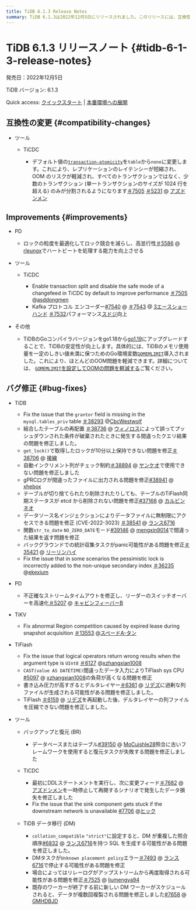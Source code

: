 ```yaml
---
title: TiDB 6.1.3 Release Notes
summary: TiDB 6.1.3は2022年12月5日にリリースされました。このリリースには、互換性の変更、改善、バグ修正、そしてTiCDC、PD、TiKV、 TiFlash、バックアップとリストア、TiCDC、TiDBデータ移行などの各種ツールのアップデートが含まれています。主な変更点としては、TiCDCのデフォルト値の変更、PDのロック粒度の最適化、TiDB、PD、TiKV、 TiFlash、および各種ツールのバグ修正などが挙げられます。また、このリリースにはTiDBのGoコンパイラバージョンがgo1.18からgo1.19にアップグレードされ、安定性が向上しています。
---
```


# TiDB 6.1.3 リリースノート {#tidb-6-1-3-release-notes}

発売日：2022年12月5日

TiDB バージョン: 6.1.3

Quick access: [クイックスタート](https://docs.pingcap.com/tidb/v6.1/quick-start-with-tidb) | [本番環境への展開](https://docs.pingcap.com/tidb/v6.1/production-deployment-using-tiup)

## 互換性の変更 {#compatibility-changes}

-   ツール

    -   TiCDC

        -   デフォルト値の[`transaction-atomicity`](/ticdc/ticdc-sink-to-mysql.md#configure-sink-uri-for-mysql-or-tidb)を`table`から`none`に変更します。これにより、レプリケーションのレイテンシーが短縮され、OOM のリスクが軽減され、すべてのトランザクションではなく、少数のトランザクション (単一トランザクションのサイズが 1024 行を超える) のみが分割されるようになります[＃7505](https://github.com/pingcap/tiflow/issues/7505) [＃5231](https://github.com/pingcap/tiflow/issues/5231) @ [アズドンメン](https://github.com/asddongmen)

## Improvements {#improvements}

-   PD

    -   ロックの粒度を最適化してロック競合を減らし、高並行性[＃5586](https://github.com/tikv/pd/issues/5586) @ [rleungx](https://github.com/rleungx)でハートビートを処理する能力を向上させる

-   ツール

    -   TiCDC

        -   Enable transaction split and disable the safe mode of a changefeed in TiCDC by default to improve performance [＃7505](https://github.com/pingcap/tiflow/issues/7505) @[asddongmen](https://github.com/asddongmen)
        -   Kafka プロトコル エンコーダー[#7540](https://github.com/pingcap/tiflow/issues/7540) @ [＃7543](https://github.com/pingcap/tiflow/issues/7543) @ [3エースショーハンド](https://github.com/3AceShowHand) [＃7532](https://github.com/pingcap/tiflow/issues/7532)パフォーマンス[スドジ](https://github.com/sdojjy)向上

-   その他

    -   TiDBのGoコンパイラバージョンをgo1.18から[go1.19](https://go.dev/doc/go1.19)にアップグレードすることで、TiDBの安定性が向上します。具体的には、TiDBのメモリ使用量を一定のしきい値未満に保つためのGo環境変数[`GOMEMLIMIT`](https://pkg.go.dev/runtime@go1.19#hdr-Environment_Variables)導入されました。これにより、ほとんどのOOM問題を軽減できます。詳細については、 [`GOMEMLIMIT`を設定してOOMの問題を軽減する](/configure-memory-usage.md#mitigate-oom-issues-by-configuring-gomemlimit)ご覧ください。

## バグ修正 {#bug-fixes}

-   TiDB

    -   Fix the issue that the `grantor` field is missing in the `mysql.tables_priv` table [＃38293](https://github.com/pingcap/tidb/issues/38293) @[CbcWestwolf](https://github.com/CbcWestwolf)
    -   結合したテーブルの再配置 [＃38736](https://github.com/pingcap/tidb/issues/38736) @ [ウィノロス](https://github.com/winoros)によって誤ってプッシュダウンされた条件が破棄されたときに発生する間違ったクエリ結果の問題を修正しました。
    -   `get_lock()`で取得したロックが10分以上保持できない問題を修正[＃38706](https://github.com/pingcap/tidb/issues/38706) @ [接線](https://github.com/tangenta)
    -   自動インクリメント列がチェック制約[＃38894](https://github.com/pingcap/tidb/issues/38894) @ [ヤンケオ](https://github.com/YangKeao)で使用できない問題を修正しました
    -   gPRCログが間違ったファイルに出力される問題を修正[#38941](https://github.com/pingcap/tidb/issues/38941) @ [xhebox](https://github.com/xhebox)
    -   テーブルが切り捨てられたり削除されたりしても、テーブルのTiFlash同期ステータスが etcd から削除されない問題を修正[#37168](https://github.com/pingcap/tidb/issues/37168) @ [カルビンネオ](https://github.com/CalvinNeo)
    -   データソース名インジェクションによりデータファイルに無制限にアクセスできる問題を修正 (CVE-2022-3023) [＃38541](https://github.com/pingcap/tidb/issues/38541) @ [ランス6716](https://github.com/lance6716)
    -   関数`str_to_date` `NO_ZERO_DATE`モード[#39146](https://github.com/pingcap/tidb/issues/39146) @ [mengxin9014](https://github.com/mengxin9014)で間違った結果を返す問題を修正
    -   バックグラウンドでの統計収集タスクがpanic可能性がある問題を修正[＃35421](https://github.com/pingcap/tidb/issues/35421) @ [リーリンハイ](https://github.com/lilinghai)
    -   Fix the issue that in some scenarios the pessimistic lock is incorrectly added to the non-unique secondary index [＃36235](https://github.com/pingcap/tidb/issues/36235) @[ekexium](https://github.com/ekexium)

<!---->

-   PD

    -   不正確なストリームタイムアウトを修正し、リーダーのスイッチオーバーを高速化[＃5207](https://github.com/tikv/pd/issues/5207) @ [キャビンフィーバーB](https://github.com/CabinfeverB)

<!---->

-   TiKV

    -   Fix abnormal Region competition caused by expired lease during snapshot acquisition [＃13553](https://github.com/tikv/tikv/issues/13553) @[スペードA-タン](https://github.com/SpadeA-Tang)

-   TiFlash

    -   Fix the issue that logical operators return wrong results when the argument type is `UInt8` [＃6127](https://github.com/pingcap/tiflash/issues/6127) @[xzhangxian1008](https://github.com/xzhangxian1008)
    -   `CAST(value AS DATETIME)`間違ったデータ入力によりTiFlash sys CPU [#5097](https://github.com/pingcap/tiflash/issues/5097) @ [xzhangxian1008](https://github.com/xzhangxian1008)の負荷が高くなる問題を修正
    -   書き込み圧力が高すぎるとデルタレイヤー[＃6361](https://github.com/pingcap/tiflash/issues/6361) @ [リデズ](https://github.com/lidezhu)に過剰な列ファイルが生成される可能性がある問題を修正しました。
    -   TiFlash [＃6159](https://github.com/pingcap/tiflash/issues/6159) @ [リデズ](https://github.com/lidezhu)を再起動した後、デルタレイヤーの列ファイルを圧縮できない問題を修正しました。

-   ツール

    -   バックアップと復元 (BR)

        -   データベースまたはテーブル[#39150](https://github.com/pingcap/tidb/issues/39150) @ [MoCuishle28](https://github.com/MoCuishle28)照合に古いフレームワークを使用すると復元タスクが失敗する問題を修正しました

    -   TiCDC

        -   最初にDDLステートメントを実行し、次に変更フィード[＃7682](https://github.com/pingcap/tiflow/issues/7682) @ [アズドンメン](https://github.com/asddongmen)を一時停止して再開するシナリオで発生したデータ損失を修正しました
        -   Fix the issue that the sink component gets stuck if the downstream network is unavailable [#7706](https://github.com/pingcap/tiflow/issues/7706) @[ヒック](https://github.com/hicqu)

    -   TiDB データ移行 (DM)

        -   `collation_compatible` `"strict"`に設定すると、DM が重複した照合順序[#6832](https://github.com/pingcap/tiflow/issues/6832) @ [ランス6716](https://github.com/lance6716)を持つ SQL を生成する可能性がある問題を修正しました。
        -   DMタスクが`Unknown placement policy`エラー[＃7493](https://github.com/pingcap/tiflow/issues/7493) @ [ランス6716](https://github.com/lance6716)で停止する可能性がある問題を修正
        -   場合によってはリレーログがアップストリームから再度取得される可能性がある問題を修正[＃7525](https://github.com/pingcap/tiflow/issues/7525) @ [liumengya94](https://github.com/liumengya94)
        -   既存のワーカーが終了する前に新しい DM ワーカーがスケジュールされると、データが複数回複製される問題を修正しました[#7658](https://github.com/pingcap/tiflow/issues/7658) @ [GMHDBJD](https://github.com/GMHDBJD)
